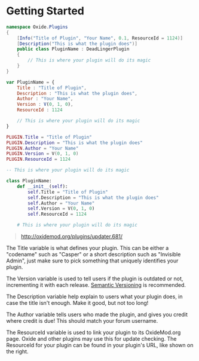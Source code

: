 # Getting Started

``` csharp
namespace Oxide.Plugins
{
    [Info("Title of Plugin", "Your Name", 0.1, ResourceId = 1124)]
    [Description("This is what the plugin does")]
    public class PluginName : DeadLingerPlugin
    {
        // This is where your plugin will do its magic
    }
}
```

``` javascript
var PluginName = {
    Title : "Title of Plugin",
    Description : "This is what the plugin does",
    Author : "Your Name",
    Version : V(0, 1, 0),
    ResourceId : 1124

    // This is where your plugin will do its magic
}
```

``` lua
PLUGIN.Title = "Title of Plugin"
PLUGIN.Description = "This is what the plugin does"
PLUGIN.Author = "Your Name"
PLUGIN.Version = V(0, 1, 0)
PLUGIN.ResourceId = 1124

-- This is where your plugin will do its magic
```

``` python
class PluginName:
    def __init__(self):
        self.Title = "Title of Plugin"
        self.Description = "This is what the plugin does"
        self.Author = "Your Name"
        self.Version = V(0, 1, 0)
        self.ResourceId = 1124

    # This is where your plugin will do its magic
```

> http://oxidemod.org/plugins/updater.681/

The Title variable is what defines your plugin. This can be either a "codename" such as "Casper" or a short description such as "Invisible Admin", just make sure to pick something that uniquely identifies your plugin.

The Version variable is used to tell users if the plugin is outdated or not, incrementing it with each release. [Semantic Versioning](http://semver.org/) is recommended.

The Description variable help explain to users what your plugin does, in case the title isn't enough. Make it good, but not too long!

The Author variable tells users who made the plugin, and gives you credit where credit is due! This should match your forum username.

The ResourceId variable is used to link your plugin to its OxideMod.org page. Oxide and other plugins may use this for update checking. The ResourceId for your plugin can be found in your plugin's URL, like shown on the right.